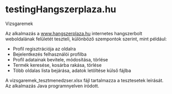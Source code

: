 # testingHangszerplaza.hu
Vizsgaremek


Az alkalmazás a www.hangszerplaza.hu internetes hangszerbolt weboldalának felületét teszteli, különböző szempontok szerint, mint például:

- Profil regisztrációja az oldalra
- Bejelentkezés felhasználói profilba
- Profil adatainak bevitele, módosítása, törlése
- Termék keresése, kosárba rakása, törlése
- Több oldalas lista bejárása, adatok letöltése külső fájlba

A vizsgaremek_tesztmenedzser.xlsx fájl tartalmazza a tesztesetek leírását.
Az alkalmazás Java programnyelven íródott.
